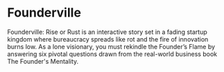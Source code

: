 # Founderville
Founderville: Rise or Rust is an interactive story set in a fading startup kingdom where bureaucracy spreads like rot and the fire of innovation burns low. As a lone visionary, you must rekindle the Founder’s Flame by answering six pivotal questions drawn from the real-world business book The Founder's Mentality.
